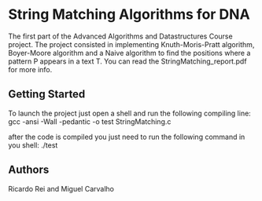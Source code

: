 # String Matching Algorithms for DNA

The first part of the Advanced Algorithms and Datastructures Course project. The project consisted in implementing Knuth-Moris-Pratt algorithm, Boyer-Moore algorithm and a Naive algorithm to find the positions where a pattern P appears in a text T. You can read the StringMatching_report.pdf for more info.

## Getting Started

To launch the project just open a shell and run the following compiling line: 
gcc -ansi -Wall -pedantic -o test StringMatching.c

after the code is compiled you just need to run the following command in you shell: ./test

## Authors
Ricardo Rei and
Miguel Carvalho

